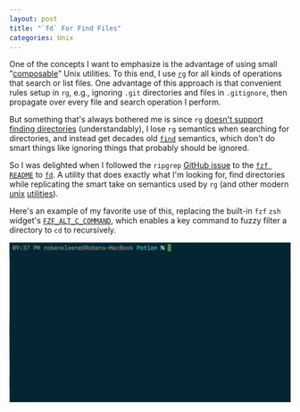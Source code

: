 ```yaml
---
layout: post
title: "`fd` For Find Files"
categories: Unix
---
```


One of the concepts I want to emphasize is the advantage of using small "[composable](https://en.wikipedia.org/wiki/Composability)" Unix utilities. To this end, I use [`rg`](https://github.com/BurntSushi/ripgrep) for all kinds of operations that search or list files. One advantage of this approach is that convenient rules setup in `rg`, e.g., ignoring `.git` directories and files in `.gitignore`, then propagate over every file and search operation I perform.

But something that's always bothered me is since `rg` [doesn't support finding directories](https://github.com/BurntSushi/ripgrep/issues/169) (understandably), I lose `rg` semantics when searching for directories, and instead get decades old [`find`](https://en.wikipedia.org/wiki/Find_(Unix)) semantics, which don't do smart things like ignoring things that probably should be ignored.

So I was delighted when I followed the `ripgrep` [GitHub issue](https://github.com/BurntSushi/ripgrep/issues/169) to the [`fzf README`](https://github.com/junegunn/fzf#respecting-gitignore) to [`fd`](https://github.com/sharkdp/fd). A utility that does exactly what I'm looking for, find directories while replicating the smart take on semantics used by `rg` (and other modern [unix](https://github.com/ggreer/the_silver_searcher) [utilities](https://beyondgrep.com/)).

Here's an example of my favorite use of this, replacing the built-in `fzf` `zsh` widget's [`FZF_ALT_C_COMMAND`](https://github.com/junegunn/fzf/blob/24236860c89242ac0a341ff911c93f25032dc051/README.md#key-bindings-for-command-line), which enables a key command to fuzzy filter a directory to `cd` to recursively.

![fd](/assets/2018-03-08-fd.gif)